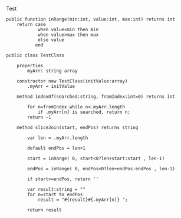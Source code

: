 Test

    public function inRange(min:int, value:int, max:int) returns int
        return case 
                when value<min then min
                when value>max then max
                else value
               end

    public class TestClass

        properties
            myArr: string array

        constructor new TestClass(initValue:array)
            .myArr = initValue
            
        method indexOf(searched:string, fromIndex:int=0) returns int

            for n=fromIndex while n<.myArr.length
                if .myArr[n] is searched, return n;
            return -1
            
        method sliceJoin(start, endPos) returns string

            var len = .myArr.length

            default endPos = len+1

            start = inRange( 0, start<0?len+start:start , len-1)

            endPos = inRange( 0, endPos<0?len+endPos:endPos , len-1)

            if start>=endPos, return ''

            var result:string = ""
            for n=start to endPos 
                result = "#{result}#{.myArr[n]} ";

            return result


